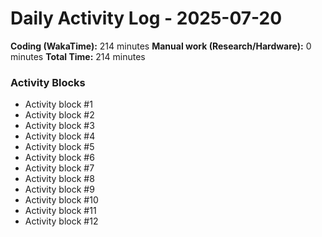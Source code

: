 # Daily Activity Log - 2025-07-20

**Coding (WakaTime):** 214 minutes
**Manual work (Research/Hardware):** 0 minutes
**Total Time:** 214 minutes

### Activity Blocks
- Activity block #1
- Activity block #2
- Activity block #3
- Activity block #4
- Activity block #5
- Activity block #6
- Activity block #7
- Activity block #8
- Activity block #9
- Activity block #10
- Activity block #11
- Activity block #12
